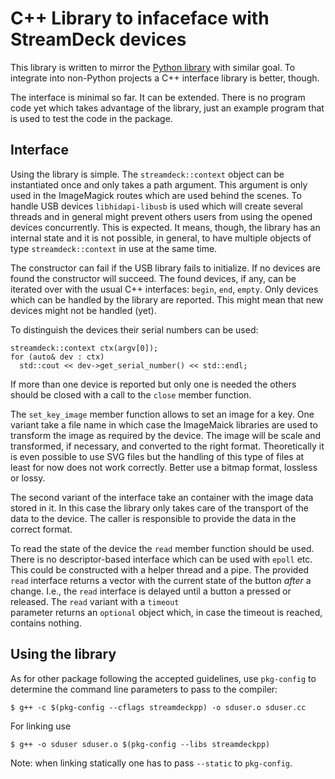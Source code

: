 C++ Library to infaceface with StreamDeck devices
=================================================

This library is written to mirror the
[Python library](https://github.com/abcminiuser/python-elgato-streamdeck.git) with
similar goal.  To integrate into non-Python projects a C++ interface library is
better, though.

The interface is minimal so far.  It can be extended.  There is no program code
yet which takes advantage of the library, just an example program that is used
to test the code in the package.


Interface
---------

Using the library is simple.  The `streamdeck::context` object can be instantiated once and
only takes a path argument.  This argument is only used in the ImageMagick routes which
are used behind the scenes.  To handle USB devices `libhidapi-libusb` is used which will
create several threads and in general might prevent others users from using the opened
devices concurrently.  This is expected.  It means, though, the library has an internal
state and it is not possible, in general, to have multiple objects of type `streamdeck::context`
in use at the same time.

The constructor can fail if the USB library fails to initialize.  If no devices are found the constructor
will succeed.  The found devices, if any, can be iterated over with the usual C++ interfaces: `begin`, `end`,
`empty`.  Only devices which can be handled by the library are reported.  This might mean that new
devices might not be handled (yet).

To distinguish the devices their serial numbers can be used:

    streamdeck::context ctx(argv[0]);
    for (auto& dev : ctx)
	  std::cout << dev->get_serial_number() << std::endl;

If more than one device is reported but only one is needed the others should be closed with a call
to the `close` member function.

The `set_key_image` member function allows to set an image for a key.  One variant take a file name in
which case the ImageMaick libraries are used to transform the image as required by the device.  The image will be scale and transformed, if necessary, and converted to the right format.  Theoretically it is even possible
to use SVG files but the handling of this type of files at least for now does not work correctly.  Better
use a bitmap format, lossless or lossy.

The second variant of the interface take an container with the image data stored in it.  In this case the
library only takes care of the transport of the data to the device.  The caller is responsible to provide
the data in the correct format.

To read the state of the device the `read` member function should be used.  There is no descriptor-based
interface which can be used with `epoll` etc.  This could be constructed with a helper thread and a pipe.  The provided `read` interface returns a vector with the current state of the button *after* a change.  I.e., the
`read` interface is delayed until a button a pressed or released.  The `read` variant with a `timeout`\
parameter returns an `optional` object which, in case the timeout is reached, contains nothing.


Using the library
-----------------

As for other package following the accepted guidelines, use `pkg-config` to
determine the command line parameters to pass to the compiler:

    $ g++ -c $(pkg-config --cflags streamdeckpp) -o sduser.o sduser.cc

For linking use

    $ g++ -o sduser sduser.o $(pkg-config --libs streamdeckpp)

Note: when linking statically one has to pass `--static` to `pkg-config`.


